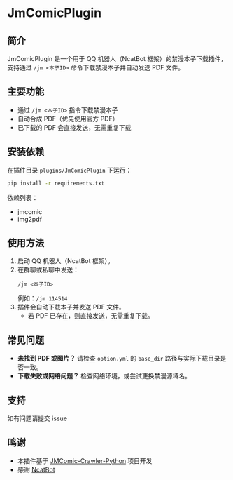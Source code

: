 # JmComicPlugin

## 简介
JmComicPlugin 是一个用于 QQ 机器人（NcatBot 框架）的禁漫本子下载插件，支持通过 `/jm <本子ID>` 命令下载禁漫本子并自动发送 PDF 文件。

## 主要功能
- 通过 `/jm <本子ID>` 指令下载禁漫本子
- 自动合成 PDF（优先使用官方 PDF）
- 已下载的 PDF 会直接发送，无需重复下载

## 安装依赖
在插件目录 `plugins/JmComicPlugin` 下运行：

```bash
pip install -r requirements.txt
```

依赖列表：
- jmcomic
- img2pdf

## 使用方法
1. 启动 QQ 机器人（NcatBot 框架）。
2. 在群聊或私聊中发送：
   ```
   /jm <本子ID>
   ```
   例如：`/jm 114514`
3. 插件会自动下载本子并发送 PDF 文件。
   - 若 PDF 已存在，则直接发送，无需重复下载。

## 常见问题
- **未找到 PDF 或图片？**
  请检查 `option.yml` 的 `base_dir` 路径与实际下载目录是否一致。
- **下载失败或网络问题？**
  检查网络环境，或尝试更换禁漫源域名。

## 支持
如有问题请提交 issue

## 鸣谢

- 本插件基于 [JMComic-Crawler-Python](https://github.com/hect0x7/JMComic-Crawler-Python) 项目开发
- 感谢 [NcatBot](https://github.com/liyihao1110/NcatBot)


